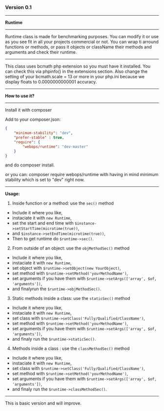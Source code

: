 ### Version 0.1
---

**Runtime**

---

Runtime class is made for benchmarking purposes. You can modify it or use as you see fit in all your projects commercial or not. You
can wrap ti arround functions or methods, or pass it objects or className their methods and arguments and check their runtime.

---

This class uses bcmath php extension so you must have it installed. You can check this via phpinfo() in the extensions section.
Also change the setting of your bcmath.scale = 13 or more in your php.ini because we display floats to 0.0000000000001 accuracy.

---

**How to use it?**

---

Install it with composer

Add to your composer.json:

```json
{
    "minimum-stability": "dev",
    "prefer-stable" : true,
    "require": {
        "webops/runtime": "dev-master"
    }
}
```

and do composer install.

or you can: composer require webops/runtime with having in mind minimum stability which is set to "dev" right now.

---

**Usage:**

1. Inside function or a method: use the ```sec()``` method
  * Include it where you like, 
  * instaciate it with ```new Runtime```,
  * set the start and end time with ```$instance->setStartTime(microtime(true))```,
  * and ```$instance->setEndTime(microtime(true))```,
  * Then to get runtime do ```$runtime->sec()```.

2. From outside of an object: use the ```objMethodSec()``` method
  * Include it where you like,
  * instaciate it with ```new Runtime```,
  * set object with ```$runtime->setObject(new YourObject)```,
  * set method with ```$runtime->setMethod('yourMethodName')```,
  * set arguments if you have them with ```$runtime->setArgs(['array', $of, 'arguments'])```,
  * and finalyrun the ```$runtime->objMethodSec()```.

3. Static methods inside a class: use the ```staticSec()``` method
  * Include it where you like,
  * instaciate it with ```new Runtime```,
  * set class with ```$runtime->setClass('Fully/Qualified/ClassName')```,
  * set method with ```$runtime->setMethod('yourMethodName')```,
  * set arguments if you have them with ```$runtime->setArgs(['array', $of, 'arguments'])```,
  * and finaly run the ```$runtime->staticSec()```.

4. Methods inside a class : use the ```classMethodSec()``` method
  * Include it where you like,
  * instaciate it with ```new Runtime```,
  * set class with ```$runtime->setClass('Fully/Qualified/ClassName')```,
  * set method with ```$runtime->setMethod('yourMethodName')```,
  * set arguments if you have them with ```$runtime->setArgs(['array', $of, 'arguments'])```,
  * and finaly run the ```$runtime->classMethodSec()```.

---

This is basic version and will improve.
